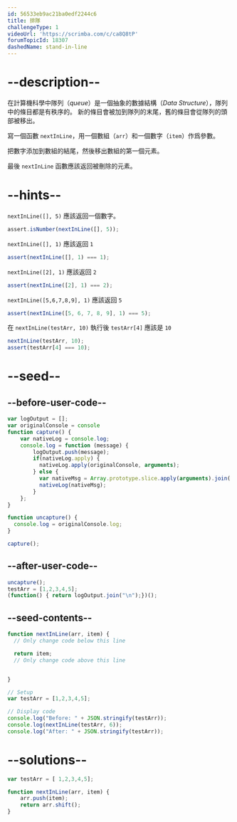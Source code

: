 ```yaml
---
id: 56533eb9ac21ba0edf2244c6
title: 排隊
challengeType: 1
videoUrl: 'https://scrimba.com/c/ca8Q8tP'
forumTopicId: 18307
dashedName: stand-in-line
---
```


# --description--

在計算機科學中隊列（<dfn>queue</dfn>）是一個抽象的數據結構（<dfn>Data Structure</dfn>），隊列中的條目都是有秩序的。 新的條目會被加到隊列的末尾，舊的條目會從隊列的頭部被移出。

寫一個函數 `nextInLine`，用一個數組（`arr`）和一個數字（`item`）作爲參數。

把數字添加到數組的結尾，然後移出數組的第一個元素。

最後 `nextInLine` 函數應該返回被刪除的元素。

# --hints--

`nextInLine([], 5)` 應該返回一個數字。

```js
assert.isNumber(nextInLine([], 5));
```

`nextInLine([], 1)` 應該返回 `1`

```js
assert(nextInLine([], 1) === 1);
```

`nextInLine([2], 1)` 應該返回 `2`

```js
assert(nextInLine([2], 1) === 2);
```

`nextInLine([5,6,7,8,9], 1)` 應該返回 `5`

```js
assert(nextInLine([5, 6, 7, 8, 9], 1) === 5);
```

在 `nextInLine(testArr, 10)` 執行後 `testArr[4]` 應該是 `10`

```js
nextInLine(testArr, 10);
assert(testArr[4] === 10);
```

# --seed--

## --before-user-code--

```js
var logOutput = [];
var originalConsole = console
function capture() {
    var nativeLog = console.log;
    console.log = function (message) {
        logOutput.push(message);
        if(nativeLog.apply) {
          nativeLog.apply(originalConsole, arguments);
        } else {
          var nativeMsg = Array.prototype.slice.apply(arguments).join(' ');
          nativeLog(nativeMsg);
        }
    };
}

function uncapture() {
  console.log = originalConsole.log;
}

capture();
```

## --after-user-code--

```js
uncapture();
testArr = [1,2,3,4,5];
(function() { return logOutput.join("\n");})();
```

## --seed-contents--

```js
function nextInLine(arr, item) {
  // Only change code below this line

  return item;
  // Only change code above this line


}

// Setup
var testArr = [1,2,3,4,5];

// Display code
console.log("Before: " + JSON.stringify(testArr));
console.log(nextInLine(testArr, 6));
console.log("After: " + JSON.stringify(testArr));
```

# --solutions--

```js
var testArr = [ 1,2,3,4,5];

function nextInLine(arr, item) {
    arr.push(item);
    return arr.shift();
}
```
